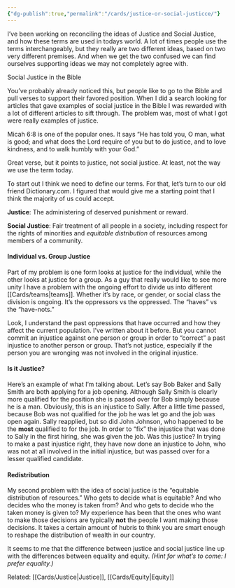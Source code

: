 ```yaml
---
{"dg-publish":true,"permalink":"/cards/justice-or-social-justicce/"}
---
```


I’ve been working on reconciling the ideas of Justice and Social Justice, and how these terms are used in todays world. A lot of times people use the terms interchangeably, but they really are two different ideas, based on two very different premises. And when we get the two confused we can find ourselves supporting ideas we may not completely agree with.

Social Justice in the Bible

You’ve probably already noticed this, but people like to go to the Bible and pull verses to support their favored position. When I did a search looking for articles that gave examples of social justice in the Bible I was rewarded with a lot of different articles to sift through. The problem was, most of what I got were really examples of justice.

Micah 6:8 is one of the popular ones. It says “He has told you, O man, what is good; and what does the Lord require of you but to do justice, and to love kindness, and to walk humbly with your God.”

Great verse, but it points to justice, not social justice. At least, not the way we use the term today.

To start out I think we need to define our terms. For that, let’s turn to our old friend Dictionary.com. I figured that would give me a starting point that I think the majority of us could accept.

**Justice**: The administering of deserved punishment or reward.

**Social Justice**: Fair treatment of all people in a society, including respect for the rights of minorities and _equitable distribution_ of resources among members of a community.

#### Individual vs. Group Justice

Part of my problem is one form looks at justice for the individual, while the other looks at justice for a group. As a guy that really would like to see more unity I have a problem with the ongoing effort to divide us into different [[Cards/teams\|teams]]. Whether it’s by race, or gender, or social class the division is ongoing. It’s the oppressors vs the oppressed. The “haves” vs the “have-nots.” 

Look, I understand the past oppressions that have occurred and how they affect the current population. I’ve written about it before. But you cannot commit an injustice against one person or group in order to “correct” a past injustice to another person or group. That’s not justice, especially if the person you are wronging was not involved in the original injustice.

#### Is it Justice?

Here’s an example of what I’m talking about. Let’s say Bob Baker and Sally Smith are both applying for a job opening. Although Sally Smith is clearly more qualified for the position she is passed over for Bob simply because he is a man. Obviously, this is an injustice to Sally. After a little time passed, because Bob was not qualified for the job he was let go and the job was open again. Sally reapplied, but so did John Johnson, who happened to be the **most** qualified to for the job. In order to “fix” the injustice that was done to Sally in the first hiring, she was given the job. Was this justice? In trying to make a past injustice right, they have now done an injustice to John, who was not at all involved in the initial injustice, but was passed over for a lesser qualified candidate.

#### Redistribution

My second problem with the idea of social justice is the “equitable distribution of resources.” 
Who gets to decide what is equitable? And who decides who the money is taken from? And who gets to decide who the taken money is given to? 
My experience has been that the ones who want to make those decisions are typically **not** the people I want making those decisions. It takes a certain amount of hubris to think you are smart enough to reshape the distribution of wealth in our country.

It seems to me that the difference between justice and social justice line up with the differences between equality and equity. _(Hint for what’s to come: I prefer equality.)_


Related: [[Cards/Justice\|Justice]], [[Cards/Equity\|Equity]]